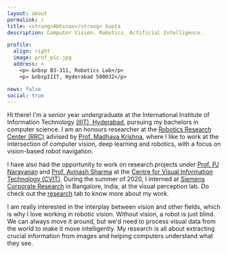 ```yaml
---
layout: about
permalink: /
title: <strong>Abhinav</strong> Gupta
description: Computer Vision. Robotics. Artificial Intelligence.  

profile:
  align: right
  image: prof_pic.jpg
  address: >
    <p> &nbsp B3-311, Robotics Lab</p>
    <p> &nbspIIIT, Hyderabad 500032</p>

news: false
social: true
---
```


Hi there! I'm a senior year undergraduate at the International Institute of Information Technology [(IIIT), Hyderabad](https://www.iiit.ac.in/), pursuing my bachelors in computer science. I am an honours researcher at the [Robotics Research Center (RRC)](https://robotics.iiit.ac.in/) advised by [Prof. Madhava Krishna](https://scholar.google.com/citations?user=QDuPGHwAAAAJ&hl=en), where I like to work at the intersection of computer vision, deep learning and robotics, with a focus on vision-based robot navigation.  

I have also had the opportunity to work on research projects under [Prof. PJ Narayanan](https://scholar.google.com/citations?user=3HKjt_IAAAAJ&hl=en) and [Prof. Avinash Sharma](https://scholar.google.com/citations?user=4ladtC0AAAAJ&hl=en) at the [Centre for Visual Information Technology (CVIT)](https://cvit.iiit.ac.in/). During the summer of 2020, I interned at [Siemens Corporate Research](https://new.siemens.com/in/en.html) in Bangalore, India, at the visual perception lab. Do check out the [research](https://bonjovi1.github.io/research/) tab to know more about my work. 

I am really interested in the interplay between vision and other fields, which is why I love working in robotic vision. Without vision, a robot is just blind. We can always move it around, but we'd need to process visual data from the world to make it move intelligently. My research is all about extracting crucial information from images and helping computers understand what they see. 